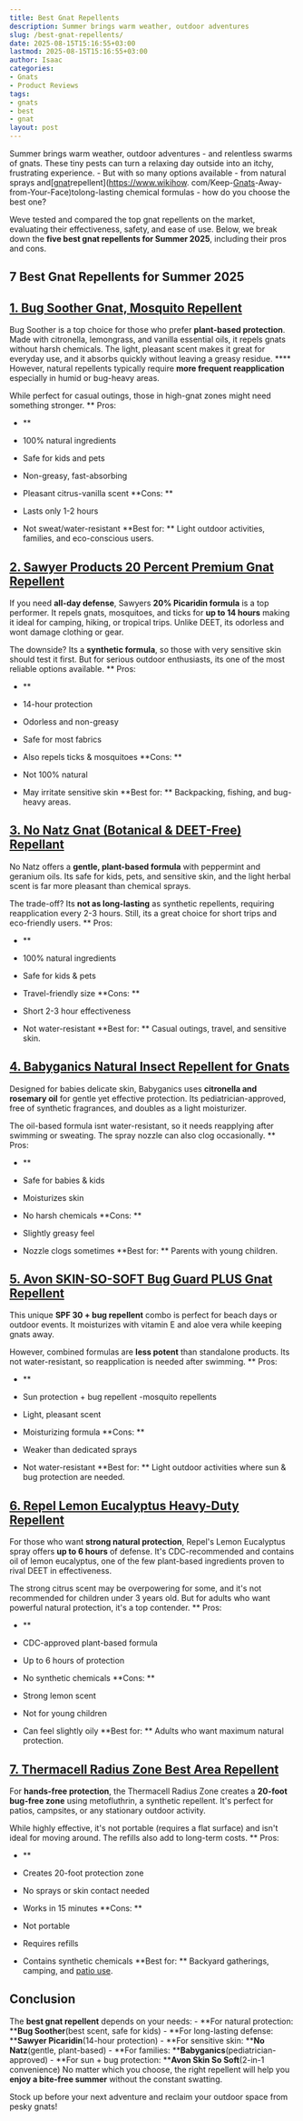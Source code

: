 ```yaml
---
title: Best Gnat Repellents
description: Summer brings warm weather, outdoor adventures
slug: /best-gnat-repellents/
date: 2025-08-15T15:16:55+03:00
lastmod: 2025-08-15T15:16:55+03:00
author: Isaac
categories:
- Gnats
- Product Reviews
tags:
- gnats
- best
- gnat
layout: post
---
```

Summer brings warm weather, outdoor adventures - and relentless swarms of gnats. These tiny pests can turn a relaxing day outside into an itchy, frustrating experience. - But with so many options available - from natural sprays and[[gnat](https://pestpolicy.com/best-gnat-repellent/)repellent](https://www.wikihow. com/Keep-[Gnats](https://pestpolicy.com/do-gnats-bite-humans/)-Away-from-Your-Face)tolong-lasting chemical formulas - how do you choose the best one?

Weve tested and compared the top gnat repellents on the market, evaluating their effectiveness, safety, and ease of use. Below, we break down the **five best gnat repellents for Summer 2025**, including their pros and cons.

##  7 Best Gnat Repellents for Summer 2025

##  [1. Bug Soother Gnat, Mosquito Repellent](https://www.amazon.com/dp/B00E3C1QJ0/?tag=p-policy-20)

Bug Soother is a top choice for those who prefer **plant-based protection**. Made with citronella, lemongrass, and vanilla essential oils, it repels gnats without harsh chemicals. The light, pleasant scent makes it great for everyday use, and it absorbs quickly without leaving a greasy residue. **** However, natural repellents typically require **more frequent reapplication** especially in humid or bug-heavy areas.

While perfect for casual outings, those in high-gnat zones might need something stronger. **
Pros:

- **

- 100% natural ingredients

- Safe for kids and pets

- Non-greasy, fast-absorbing

- Pleasant citrus-vanilla scent **Cons: **

- Lasts only 1-2 hours

- Not sweat/water-resistant **Best for: ** Light outdoor activities, families, and eco-conscious users.

##  [2. Sawyer Products 20 Percent Premium Gnat Repellent](https://www.amazon.com/dp/B00VV5KRD8/?tag=p-policy-20)

If you need **all-day defense**, Sawyers **20% Picaridin formula** is a top performer. It repels gnats, mosquitoes, and ticks for **up to 14 hours** making it ideal for camping, hiking, or tropical trips. Unlike DEET, its odorless and wont damage clothing or gear.

The downside? Its a **synthetic formula**, so those with very sensitive skin should test it first. But for serious outdoor enthusiasts, its one of the most reliable options available. **
Pros:

- **

- 14-hour protection

- Odorless and non-greasy

- Safe for most fabrics

- Also repels ticks & mosquitoes **Cons: **

- Not 100% natural

- May irritate sensitive skin **Best for: ** Backpacking, fishing, and bug-heavy areas.

##  [3. No Natz Gnat (Botanical & DEET-Free) Repellant](https://www.amazon.com/dp/B082DM6VR3/?tag=p-policy-20)

No Natz offers a **gentle, plant-based formula** with peppermint and geranium oils. Its safe for kids, pets, and sensitive skin, and the light herbal scent is far more pleasant than chemical sprays.

The trade-off? Its **not as long-lasting** as synthetic repellents, requiring reapplication every 2-3 hours. Still, its a great choice for short trips and eco-friendly users. **
Pros:

- **

- 100% natural ingredients

- Safe for kids & pets

- Travel-friendly size **Cons: **

- Short 2-3 hour effectiveness

- Not water-resistant **Best for: ** Casual outings, travel, and sensitive skin.

##  [4. Babyganics Natural Insect Repellent for Gnats](https://www.amazon.com/dp/B00AN4ASBO/?tag=p-policy-20)

Designed for babies delicate skin, Babyganics uses **citronella and rosemary oil** for gentle yet effective protection. Its pediatrician-approved, free of synthetic fragrances, and doubles as a light moisturizer.

The oil-based formula isnt water-resistant, so it needs reapplying after swimming or sweating. The spray nozzle can also clog occasionally. **
Pros:

- **

- Safe for babies & kids

- Moisturizes skin

- No harsh chemicals **Cons: **

- Slightly greasy feel

- Nozzle clogs sometimes **Best for: ** Parents with young children.

##  [5. Avon SKIN-SO-SOFT Bug Guard PLUS Gnat Repellent](https://www.amazon.com/dp/B0059JMJWO/?tag=p-policy-20)

This unique **SPF 30 + bug repellent** combo is perfect for beach days or outdoor events. It moisturizes with vitamin E and aloe vera while keeping gnats away.

However, combined formulas are **less potent** than standalone products. Its not water-resistant, so reapplication is needed after swimming. **
Pros:

- **

- Sun protection + bug repellent -mosquito repellents

- Light, pleasant scent

- Moisturizing formula **Cons: **

- Weaker than dedicated sprays

- Not water-resistant **Best for: ** Light outdoor activities where sun & bug protection are needed.

##  [**6. Repel Lemon Eucalyptus  Heavy-Duty Repellent**](https://www.amazon.com/dp/B010AFV1LQ/?tag=p-policy-20)

For those who want **strong natural protection**, Repel's Lemon Eucalyptus spray offers **up to 6 hours** of defense. It's CDC-recommended and contains oil of lemon eucalyptus, one of the few plant-based ingredients proven to rival DEET in effectiveness.

The strong citrus scent may be overpowering for some, and it's not recommended for children under 3 years old. But for adults who want powerful natural protection, it's a top contender. **
Pros:

- **

- CDC-approved plant-based formula

- Up to 6 hours of protection

- No synthetic chemicals **Cons: **

- Strong lemon scent

- Not for young children

- Can feel slightly oily **Best for: ** Adults who want maximum natural protection.

##  [**7. Thermacell Radius Zone  Best Area Repellent**](https://www.amazon.com/dp/B093X9YNYF/?tag=p-policy-20)

For **hands-free protection**, the Thermacell Radius Zone creates a **20-foot bug-free zone** using metofluthrin, a synthetic repellent. It's perfect for patios, campsites, or any stationary outdoor activity.

While highly effective, it's not portable (requires a flat surface) and isn't ideal for moving around. The refills also add to long-term costs. **
Pros:

- **

- Creates 20-foot protection zone

- No sprays or skin contact needed

- Works in 15 minutes **Cons: **

- Not portable

- Requires refills

- Contains synthetic chemicals **Best for: ** Backyard gatherings, camping, and [patio use](https://pestpolicy.com/best-gnat-repellent/).

##  **Conclusion**

The **best gnat repellent** depends on your needs: - **For natural protection: ****Bug Soother**(best scent, safe for kids) - **For long-lasting defense: ****Sawyer Picaridin**(14-hour protection) - **For sensitive skin: ****No Natz**(gentle, plant-based) - **For families: ****Babyganics**(pediatrician-approved) - **For sun + bug protection: ****Avon Skin So Soft**(2-in-1 convenience) No matter which you choose, the right repellent will help you **enjoy a bite-free summer** without the constant swatting.

Stock up before your next adventure and reclaim your outdoor space from pesky gnats!

